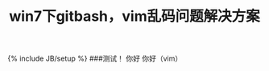 ﻿---
layout: post
title: "win7下gitbash，vim乱码问题解决方案"
description: ""
category: vim
tags: vim gitbash win7
---
{% include JB/setup %}
###测试！
你好
你好（vim）
